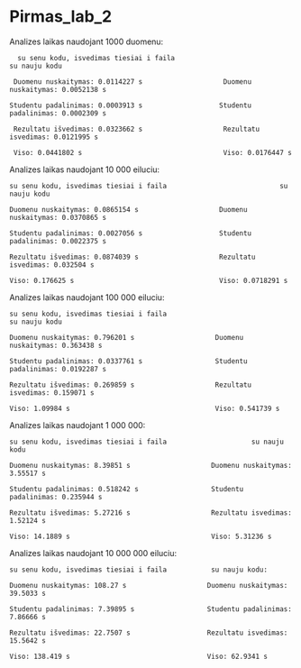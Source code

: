 # Pirmas_lab_2
Analizes laikas  naudojant 1000 duomenu:

	  su senu kodu, isvedimas tiesiai i faila                                         su nauju kodu
   
 	 Duomenu nuskaitymas: 0.0114227 s                    Duomenu nuskaitymas: 0.0052138 s
                                   
  	Studentu padalinimas: 0.0003913 s                   Studentu padalinimas: 0.0002309 s
                                   
 	 Rezultatu išvedimas: 0.0323662 s                    Rezultatu isvedimas: 0.0121995 s
                                   
  	 Viso: 0.0441802 s                                   Viso: 0.0176447 s



Analizes laikas naudojant 10 000 eiluciu:

	su senu kodu, isvedimas tiesiai i faila                            su nauju kodu
	
	Duomenu nuskaitymas: 0.0865154 s                    Duomenu nuskaitymas: 0.0370865 s
	
	Studentu padalinimas: 0.0027056 s                   Studentu padalinimas: 0.0022375 s

	Rezultatu išvedimas: 0.0874039 s                    Rezultatu isvedimas: 0.032504 s

	Viso: 0.176625 s                                    Viso: 0.0718291 s




Analizes laikas naudojant 100 000 eiluciu:

	su senu kodu, isvedimas tiesiai i faila                                su nauju kodu

	Duomenu nuskaitymas: 0.796201 s                    Duomenu nuskaitymas: 0.363438 s

	Studentu padalinimas: 0.0337761 s                  Studentu padalinimas: 0.0192287 s

	Rezultatu išvedimas: 0.269859 s                    Rezultatu isvedimas: 0.159071 s

	Viso: 1.09984 s                                    Viso: 0.541739 s




Analizes laikas naudojant 1 000 000:

	su senu kodu, isvedimas tiesiai i faila     				su nauju kodu
	
	Duomenu nuskaitymas: 8.39851 s                    Duomenu nuskaitymas: 3.55517 s

	Studentu padalinimas: 0.518242 s                  Studentu padalinimas: 0.235944 s
	
	Rezultatu išvedimas: 5.27216 s                    Rezultatu isvedimas: 1.52124 s
	
	Viso: 14.1889 s                                   Viso: 5.31236 s




Analizes laikas naudojant 10 000 000 eiluciu:

	su senu kodu, isvedimas tiesiai i faila           su nauju kodu:  
	
	Duomenu nuskaitymas: 108.27 s                    Duomenu nuskaitymas: 39.5033 s
	
	Studentu padalinimas: 7.39895 s                  Studentu padalinimas: 7.86666 s

	Rezultatu išvedimas: 22.7507 s                   Rezultatu isvedimas: 15.5642 s
	
	Viso: 138.419 s                                  Viso: 62.9341 s

